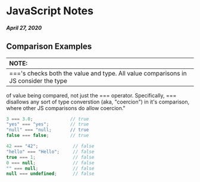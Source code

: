 # JavaScript Notes
##### April 27, 2020

## Comparison Examples

| NOTE: |
| :--- |
|==='s checks both the value and type. All value comparisons in JS consider the type 
of value being compared, not just the === operator. Specifically, === disallows any sort of type converstion (aka, "coercion") in it's comparison, where other JS comparisons do allow coercion."

```js
3 === 3.0;              // true
"yes" === "yes";        // true
"null" === "null;       // true
false === false;        // true

42 === "42";             // false
"hello" === "Hello";     // false
true === 1;              // false
0 === null;              // false
"" === null;             // false
null === undefined;      // false
```

